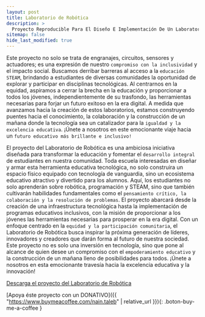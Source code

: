 ```yaml
---
layout: post
title: Laboratorio de Robótica
description: >
  Proyecto Reproducible Para El Diseño E Implementación De Un Laboratorio De Robótica Para Las Escolaridades de Secundaria y Nivel Medio Superior.
sitemap: false
hide_last_modified: true
---
```


Este proyecto no solo se trata de engranajes, circuitos, sensores y actuadores; es una expresión de nuestro `compromiso con la inclusividad` y el impacto social. Buscamos derribar barreras al acceso a la `educación STEAM`, brindando a estudiantes de diversas comunidades la oportunidad de explorar y participar en disciplinas tecnológicas. Al centrarnos en la equidad, aspiramos a cerrar la brecha en la educación y proporcionar a todos los jóvenes, independientemente de su trasfondo, las herramientas necesarias para forjar un futuro exitoso en la era digital. A medida que avanzamos hacia la creación de estos laboratorios, estamos construyendo puentes hacia el conocimiento, la colaboración y la construcción de un mañana donde la tecnología sea un catalizador para la `igualdad y la excelencia educativa`. ¡Únete a nosotros en este emocionante viaje hacia un `futuro educativo más brillante e inclusivo!`

El proyecto del Laboratorio de Robótica es una ambiciosa iniciativa diseñada para transformar la educación y fomentar el `desarrollo integral` de estudiantes en nuestra comunidad. Toda escuela interesadas en diseñar y armar esta herramienta educativa tecnológica, no solo construira un espacio físico equipado con tecnología de vanguardia, sino un ecosistema educativo atractivo y divertido para los alumnos. Aquí, los estudiantes no solo aprenderán sobre robótica, programación y STEAM, sino que también cultivarán habilidades fundamentales como el `pensamiento crítico, la colaboración y la resolución de problemas`. El proyecto abarcará desde la creación de una infraestructura tecnológica hasta la implementación de programas educativos inclusivos, con la misión de proporcionar a los jóvenes las herramientas necesarias para prosperar en la era digital. Con un enfoque centrado en la `equidad y la participación comunitaria`, el Laboratorio de Robótica busca inspirar la próxima generación de líderes, innovadores y creadores que darán forma al futuro de nuestra sociedad. Este proyecto no es solo una inversión en tecnología, sino que pone al alcance de quien desee un compromiso con el `empoderamiento educativo` y la construcción de un mañana lleno de posibilidades para todos. ¡Únete a nosotros en esta emocionante travesía hacia la excelencia educativa y la innovación!

[Descarga el proyecto del Laboratorio de Robótica](https://www.dropbox.com/scl/fo/wn9473249la4a5jjt1jmq/h?rlkey=rcc1k8mhaxpuxth0376j4mm0n&dl=0)



<object data="../projectLR.pdf" width="100%" height="600" type='application/pdf'></object>

[Apoya éste proyecto con un DONATIVO]({{ "https://www.buymeacoffee.com/nain.taleb" | relative_url }}){: .boton-buy-me-a-coffee }

<style>
.boton-buy-me-a-coffee {
  display: inline-block;
  padding: 10px 20px;
  background-color: #54a4b7;
  color: #FFFFFF;
  text-decoration: none;
  border-radius: 5px;
  transition: background-color 0.3s ease;
}

.boton-buy-me-a-coffee:hover {
  background-color: #4a90a0;
}
</style>
